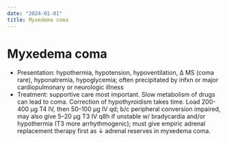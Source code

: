 ```yaml
---
date: "2024-01-01"
title: Myxedema coma
---
```


# Myxedema coma

* Presentation: hypothermia, hypotension, hypoventilation, Δ MS (coma rare), hyponatremia, hypoglycemia; often precipitated by infxn or major cardiopulmonary or neurologic illness
* Treatment: supportive care most important. Slow metabolism of drugs can lead to coma. Correction of hypothyroidism takes time. Load 200-400 µg T4 IV, then 50–100 µg IV qd; b/c peripheral conversion impaired, may also give 5–20 µg T3 IV q8h if unstable w/ bradycardia and/or hypothermia (T3 more arrhythmogenic); must give empiric adrenal replacement therapy first as ↓ adrenal reserves in myxedema coma.
